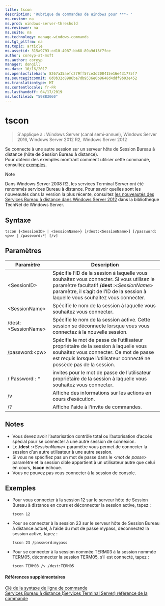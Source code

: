 ```yaml
---
title: tscon
description: 'Rubrique de commandes de Windows pour ***- '
ms.custom: na
ms.prod: windows-server-threshold
ms.reviewer: na
ms.suite: na
ms.technology: manage-windows-commands
ms.tgt_pltfrm: na
ms.topic: article
ms.assetid: 315a9793-cd10-4987-bb68-89a9d13f7fce
author: coreyp-at-msft
ms.author: coreyp
manager: dongill
ms.date: 10/16/2017
ms.openlocfilehash: 8267a35aefc279ff57ce3d200415e16e431775f7
ms.sourcegitcommit: 0d0b32c8986ba7db9536e0b8648d4ddf9b03e452
ms.translationtype: MT
ms.contentlocale: fr-FR
ms.lasthandoff: 04/17/2019
ms.locfileid: "59883060"
---
```

# <a name="tscon"></a>tscon

>S'applique à : Windows Server (canal semi-annuel), Windows Server 2016, Windows Server 2012 R2, Windows Server 2012

Se connecte à une autre session sur un serveur hôte de Session Bureau à distance (hôte de Session Bureau à distance).  
Pour obtenir des exemples montrant comment utiliser cette commande, consultez [exemples](#BKMK_examples).  

> [!NOTE]  
> Dans Windows Server 2008 R2, les services Terminal Server ont été renommés services Bureau à distance. Pour savoir quelles sont les nouveautés dans la version la plus récente, consultez [les nouveautés des Services Bureau à distance dans Windows Server 2012](https://technet.microsoft.com/library/hh831527) dans la bibliothèque TechNet de Windows Server.  

## <a name="syntax"></a>Syntaxe  
```  
tscon {<SessionID> | <SessionName>} [/dest:<SessionName>] [/password:<pw> | /password:*] [/v]  
```  
## <a name="parameters"></a>Paramètres  
|Paramètre|Description|  
|-------|--------|  
|\<SessionID>|Spécifie l’ID de la session à laquelle vous souhaitez vous connecter. Si vous utilisez le paramètre facultatif **/dest :**<*SessionName*> paramètre, il s’agit de l’ID de la session à laquelle vous souhaitez vous connecter.|  
|\<SessionName>|Spécifie le nom de la session à laquelle vous souhaitez vous connecter.|  
|/dest:\<SessionName>|Spécifie le nom de la session active. Cette session se déconnecte lorsque vous vous connectez à la nouvelle session.|  
|/password:\<pw>|Spécifie le mot de passe de l’utilisateur propriétaire de la session à laquelle vous souhaitez vous connecter. Ce mot de passe est requis lorsque l’utilisateur connecté ne possède pas de la session.|  
|/ Password : *|invites pour le mot de passe de l’utilisateur propriétaire de la session à laquelle vous souhaitez vous connecter.|  
|/v|Affiche des informations sur les actions en cours d’exécution.|  
|/?|Affiche l'aide à l'invite de commandes.|  

## <a name="remarks"></a>Notes  
-   Vous devez avoir l’autorisation contrôle total ou l’autorisation d’accès spécial pour se connecter à une autre session de connexion.  
-   Le **/dest :**<*SessionName*> paramètre vous permet de connecter la session d’un autre utilisateur à une autre session.  
-   Si vous ne spécifiez pas un mot de passe dans le <*mot de passe*> paramètre et la session cible appartient à un utilisateur autre que celui en cours, **tscon** échoue.  
-   Vous ne pouvez pas vous connecter à la session de console.  

## <a name="BKMK_examples"></a>Exemples  
-   Pour vous connecter à la session 12 sur le serveur hôte de Session Bureau à distance en cours et déconnecter la session active, tapez :  
    ```  
    tscon 12  
    ```  
-   Pour se connecter à la session 23 sur le serveur hôte de Session Bureau à distance actuel, à l’aide du mot de passe mypass, déconnectez la session active, tapez :  
    ```  
    tscon 23 /password:mypass  
    ```  
-   Pour se connecter à la session nommée TERM03 à la session nommée TERM05, déconnecter la session TERM05, s’il est connecté, tapez :  
    ```  
    tscon TERM03 /v /dest:TERM05  
    ```  
#### <a name="additional-references"></a>Références supplémentaires  
[Clé de la syntaxe de ligne de commande](command-line-syntax-key.md)  
[Services Bureau à distance &#40;Services Terminal Server&#41; référence de la commande](remote-desktop-services-terminal-services-command-reference.md)  

